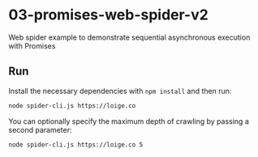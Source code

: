 # 03-promises-web-spider-v2

Web spider example to demonstrate sequential asynchronous execution with
Promises

## Run

Install the necessary dependencies with `npm install` and then run:

```bash
node spider-cli.js https://loige.co
```

You can optionally specify the maximum depth of crawling by passing a second
parameter:

```bash
node spider-cli.js https://loige.co 5
```
